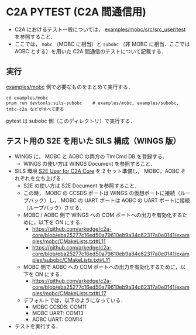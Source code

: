# C2A PYTEST (C2A 間通信用)
- C2A におけるテスト一般については， [examples/mobc/src/src_user/test](../../../../mobc/src/src_user/test) を参照すること．
- ここでは， `mobc` （MOBC に相当）と `subobc` （非 MOBC に相当．ここでは AOBC とする）を用いた C2A 間通信のテストについて記載する．

## 実行
[examples/mobc](../../../../mobc) 側で必要なものをまとめて実行する．
```
cd examples/mobc
pnpm run devtools:sils-subobc    # examples/mobc, examples/subobc, tmtc-c2a などがすべて走る
```

pytest は subobc 側（このディレクトリ）で実行する．

## テスト用の S2E を用いた SILS 構成（WINGS 版）
- WINGS に， MOBC と AOBC の両方の TlmCmd DB を登録する．
  - WINGS の使い方は WINGS Document を参照すること．
- SILS 環境 [S2E User for C2A Core](https://github.com/ut-issl/s2e-user-for-c2a-core) を 2 セット準備し， MOBC，AOBC それぞれを立ち上げる．
  - S2E の使い方は S2E Document を参照すること．
  - この時， MOBC の CCSDS ポートは WINGS の仮想ポートに接続（ループバック）し， MOBC の UART ポートは AOBC の UART ポートに接続（ループバック）させる．
  - MOBC / AOBC 側で WINGS への COM ポートへの出力を有効化するために，以下を ON にする．
    - https://github.com/arkedge/c2a-core/blob/eba25277c16ed50a79610eb9a34c62317a0e0141/examples/mobc/CMakeLists.txt#L11
    - https://github.com/arkedge/c2a-core/blob/eba25277c16ed50a79610eb9a34c62317a0e0141/examples/subobc/CMakeLists.txt#L11
  - MOBC 側で AOBC への COM ポートへの出力を有効化するために，以下を ON にする．
    - https://github.com/arkedge/c2a-core/blob/eba25277c16ed50a79610eb9a34c62317a0e0141/examples/mobc/CMakeLists.txt#L17
  - デフォルトでは，以下のようになっている．
    - MOBC CCSDS: COM11
    - MOBC UART: COM13
    - AOBC UART: COM14
- テストを実行する．
